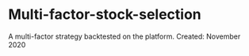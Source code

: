 # Multi-factor-stock-selection

A multi-factor strategy backtested on the platform.
Created: November 2020
